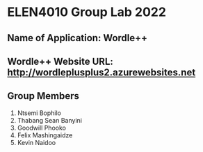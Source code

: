 
#  ELEN4010 Group Lab 2022 

##  Name of Application: Wordle++ 

##  Wordle++ Website URL: http://wordleplusplus2.azurewebsites.net

##  Group Members
 
1. Ntsemi Bophilo
2. Thabang Sean Banyini
3. Goodwill Phooko
4. Felix Mashingaidze
5. Kevin Naidoo

